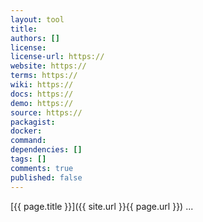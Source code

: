 ```yaml
---
layout: tool
title: 
authors: []
license: 
license-url: https://
website: https://
terms: https://
wiki: https://
docs: https://
demo: https://
source: https://
packagist: 
docker: 
command: 
dependencies: []
tags: []
comments: true
published: false
---
```


[{{ page.title }}]({{ site.url }}{{ page.url }}) ...

<!--more--> 
